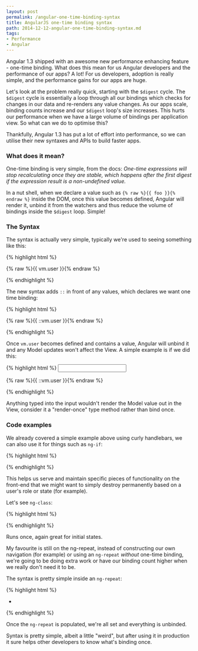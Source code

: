 ```yaml
---
layout: post
permalink: /angular-one-time-binding-syntax
title: AngularJS one-time binding syntax
path: 2014-12-12-angular-one-time-binding-syntax.md
tags:
- Performance
- Angular
---
```


Angular 1.3 shipped with an awesome new performance enhancing feature - one-time binding. What does this mean for us Angular developers and the performance of our apps? A lot! For us developers, adoption is really simple, and the performance gains for our apps are huge.

Let's look at the problem really quick, starting with the `$digest` cycle. The `$digest` cycle is essentially a loop through all our bindings which checks for changes in our data and re-renders any value changes. As our apps scale, binding counts increase and our `$digest` loop's size increases. This hurts our performance when we have a large volume of bindings per application view. So what can we do to optimise this?

Thankfully, Angular 1.3 has put a lot of effort into performance, so we can utilise their new syntaxes and APIs to build faster apps.

### What does it mean?
One-time binding is very simple, from the docs: _One-time expressions will stop recalculating once they are stable, which happens after the first digest if the expression result is a non-undefined value._

In a nut shell, when we declare a value such as `{% raw %}{{ foo }}{% endraw %}` inside the DOM, once this value becomes defined, Angular will render it, unbind it from the watchers and thus reduce the volume of bindings inside the `$digest` loop. Simple!

### The Syntax
The syntax is actually very simple, typically we're used to seeing something like this:

{% highlight html %}
<p>
  {% raw %}{{ vm.user }}{% endraw %}
</p>
{% endhighlight %}

The new syntax adds `::` in front of any values, which declares we want one time binding:

{% highlight html %}
<p>
  {% raw %}{{ ::vm.user }}{% endraw %}
</p>
{% endhighlight %}

Once `vm.user` becomes defined and contains a value, Angular will unbind it and any Model updates won't affect the View. A simple example is if we did this:

{% highlight html %}
<input type="text" ng-model="vm.user">
<p>
  {% raw %}{{ ::vm.user }}{% endraw %}
</p>
{% endhighlight %}

Anything typed into the input wouldn't render the Model value out in the View, consider it a "render-once" type method rather than bind once.

### Code examples

We already covered a simple example above using curly handlebars, we can also use it for things such as `ng-if`:

{% highlight html %}
<div ng-if="::vm.user.loggedIn"></div>
{% endhighlight %}

This helps us serve and maintain specific pieces of functionality on the front-end that we might want to simply destroy permanently based on a user's role or state (for example).

Let's see `ng-class`:

{% highlight html %}
<div ng-class="::{ loggedIn: vm.user.loggedIn }"></div>
{% endhighlight %}

Runs once, again great for initial states.

My favourite is still on the ng-repeat, instead of constructing our own navigation (for example) or using an `ng-repeat` _without_ one-time binding, we're going to be doing extra work or have our binding count higher when we really don't need it to be.

The syntax is pretty simple inside an `ng-repeat`:

{% highlight html %}
<ul>
  <li ng-repeat="user in ::vm.users"></li>
</ul>
{% endhighlight %}

Once the `ng-repeat` is populated, we're all set and everything is unbinded.

Syntax is pretty simple, albeit a little "weird", but after using it in production it sure helps other developers to know what's binding once.
